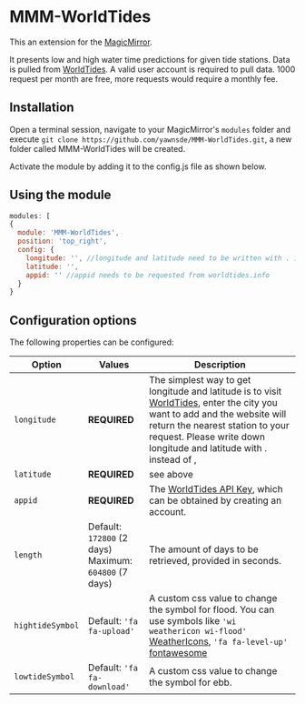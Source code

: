 # MMM-WorldTides

This an extension for the [MagicMirror](https://github.com/MichMich/MagicMirror).

It presents low and high water time predictions for given tide stations. Data is pulled from [WorldTides](https://www.worldtides.info/). A valid user account is required to pull data. 1000 request per month are free, more requests would require a monthly fee.

## Installation
Open a terminal session, navigate to your MagicMirror's `modules` folder and execute `git clone https://github.com/yawnsde/MMM-WorldTides.git`, a new folder called MMM-WorldTides will be created.

Activate the module by adding it to the config.js file as shown below.

## Using the module
````javascript
modules: [
{
  module: 'MMM-WorldTides',
  position: 'top_right',
  config: {
    longitude: '', //longitude and latitude need to be written with . instead of ,
    latitude: '',
    appid: '' //appid needs to be requested from worldtides.info
  }
}
````

## Configuration options

The following properties can be configured:

| **Option** | **Values** | **Description** |
| --- | --- | --- |
| `longitude` | <b>REQUIRED</b> | The simplest way to get longitude and latitude is to visit [WorldTides](http://www.worldtides.info), enter the city you want to add and the website will return the nearest station to your request. Please write down longitude and latitude with . instead of , |
| `latitude` | <b>REQUIRED</b> | see above |
| `appid` | <b>REQUIRED</b> | The [WorldTides API Key](https://www.worldtides.info/developer), which can be obtained by creating an account. |
| `length` | Default: `172800` (2 days)<br>Maximum: `604800` (7 days) | The amount of days to be retrieved, provided in seconds. |
| `hightideSymbol` | Default: `'fa fa-upload'` | A custom css value to change the symbol for flood. You can use symbols like `'wi weathericon wi-flood'` [WeatherIcons](https://erikflowers.github.io/weather-icons/), `'fa fa-level-up'` [fontawesome](http://fontawesome.io/icons/) |
| `lowtideSymbol` | Default: `'fa fa-download'` | A custom css value to change the symbol for ebb. |
